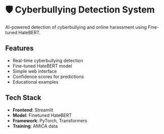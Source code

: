 # 🛡️ Cyberbullying Detection System

AI-powered detection of cyberbullying and online harassment using Fine-tuned HateBERT.

## Features

- Real-time cyberbullying detection
- Fine-tuned HateBERT model
- Simple web interface
- Confidence scores for predictions
- Educational examples

## Tech Stack

- **Frontend**: Streamlit
- **Model**: Finetuned HateBERT
- **Framework**: PyTorch, Transformers
- **Training**: AMiCA data



